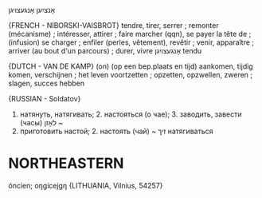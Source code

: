 אָנציִען
אָנגעצויגן

{FRENCH - NIBORSKI-VAISBROT}
tendre, tirer, serrer ; remonter (mécanisme) ; intéresser, attirer ; faire marcher (qqn), se payer la tête de ; (infusion) se charger ; enfiler (perles, vêtement), revêtir ; venir, apparaître ; arriver (au bout d'un parcours) ; durer, vivre
אָנגעצויגן 	tendu

{DUTCH - VAN DE KAMP}
(on) (op een bep.plaats en tijd) aankomen, tijdig komen, verschijnen ; het leven voortzetten ; opzetten, opzwellen, zweren ; slagen, succes hebben

{RUSSIAN - Soldatov}
1. натянуть, натягивать; 2. настояться (о чае); 3. заводить, завести (часы)
לאָזן ~
1. приготовить настой; 2. настоять (чай)
~ זיך
натягиваться

NORTHEASTERN
==============

óncien; oŋgicejgŋ {LITHUANIA, Vilnius, 54257}
